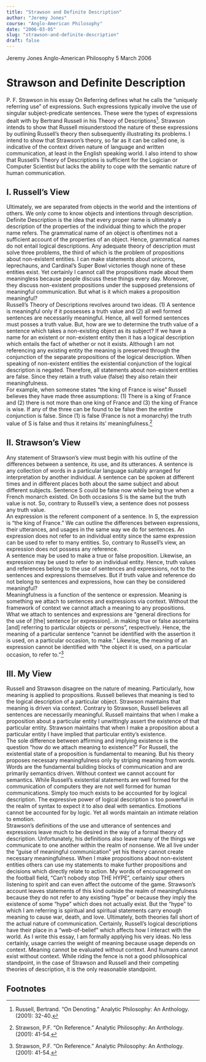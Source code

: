 ```yaml
---
title: "Strawson and Definite Description"
author: "Jeremy Jones"
course: "Anglo-American Philosophy"
date: "2006-03-05"
slug: "strawson-and-definite-description"
draft: false
---
```


Jeremy Jones
Anglo-American Philosophy
5 March 2006

# Strawson and Definite Description

P. F. Strawson in his essay On Referring defines what he calls the “uniquely referring use” of expressions.  Such expressions typically involve the use of singular subject-predicate sentences.  These were the types of expressions dealt with by Bertrand Russell in his Theory of Descriptions[^russell-refs].  Strawson intends to show that Russell misunderstood the nature of these expressions by outlining Russell’s theory then subsequently illustrating its problems.  I intend to show that Strawson’s theory, so far as it can be called one, is indicative of the context driven nature of language and written communication, at least in the English speaking world.  I also intend to show that Russell’s Theory of Descriptions is sufficient for the Logician or Computer Scientist but lacks the ability to cope with the semantic nature of human communication.
## I.  Russell’s View

Ultimately, we are separated from objects in the world and the intentions of others.  We only come to know objects and intentions through description.  Definite Description is the idea that every proper name is ultimately a description of the properties of the individual thing to which the proper name refers.  The grammatical name of an object is oftentimes not a sufficient account of the properties of an object.  Hence, grammatical names do not entail logical descriptions.  Any adequate theory of description must solve three problems, the third of which is the problem of propositions about non-existent entities.  I can make statements about unicorns, leprechauns, and Cardinal’s Super Bowl victories though none of these entities exist.  Yet certainly I cannot call the propositions made about them meaningless because people discuss these things every day.  Moreover, they discuss non-existent propositions under the supposed pretensions of meaningful communication.  But what is it which makes a proposition meaningful?     
Russell’s Theory of Descriptions revolves around two ideas.  (1) A sentence is meaningful only if it possesses a truth value and (2) all well formed sentences are necessarily meaningful.  Hence, all well formed sentences must posses a truth value.  But, how are we to determine the truth value of a sentence which takes a non-existing object as its subject? 
If we have a name for an existent or non-existent entity then it has a logical description which entails the fact of whether or not it exists.  Although I am not referencing any existing entity the meaning is preserved through the conjunction of the separate propositions of the logical description.  When speaking of non-existent entities the existential conjunction of the logical description is negated.  Therefore, all statements about non-existent entities are false.  Since they retain a truth value (false) they also retain their meaningfulness.  
For example, when someone states “the king of France is wise” Russell believes they have made three assumptions:  (1) There is a king of France and (2) there is not more than one king of France and (3) the king of France is wise.  If any of the three can be found to be false then the entire conjunction is false.  Since (1) is false (France is not a monarchy) the truth value of S is false and thus it retains its’ meaningfulness.[^strawson-ref]  
## II. Strawson’s View

Any statement of Strawson’s view must begin with his outline of the differences between a sentence, its use, and its utterances.  A sentence is any collection of words in a particular language suitably arranged for interpretation by another individual.  A sentence can be spoken at different times and in different places both about the same subject and about different subjects.  Sentence S could be false now while being true when a French monarch existed.  On both occasions S is the same but the truth value is not.  So, contrary to Russell’s view, a sentence does not possess any truth value.  
An expression is the referent component of a sentence.  In S, the expression is “the king of France.”  We can outline the differences between expressions, their utterances, and usages in the same way we do for sentences.  An expression does not refer to an individual entity since the same expression can be used to refer to many entities.  So, contrary to Russell’s view, an expression does not possess any reference.  
A sentence may be used to make a true or false proposition.  Likewise, an expression may be used to refer to an individual entity.  Hence, truth values and references belong to the use of sentences and expressions, not to the sentences and expressions themselves.  But if truth value and reference do not belong to sentences and expressions, how can they be considered meaningful?  
Meaningfulness is a function of the sentence or expression.  Meaning is something we attach to sentences and expressions via context.  Without the framework of context we cannot attach a meaning to any propositions.  What we attach to sentences and expressions are “general directions for the use of [the] sentence [or expression]…in making true or false ascertains [and] referring to particular objects or persons”, respectively.  Hence, the meaning of a particular sentence “cannot be identified with the assertion it is used, on a particular occasion, to make.”  Likewise, the meaning of an expression cannot be identified with “the object it is used, on a particular occasion, to refer to.”[^strawson-essay]       
## III. My View

Russell and Strawson disagree on the nature of meaning.  Particularly, how meaning is applied to propositions.  Russell believes that meaning is tied to the logical description of a particular object. Strawson maintains that meaning is driven via context.  Contrary to Strawson, Russell believes all sentences are necessarily meaningful.  Russell maintains that when I make a proposition about a particular entity I unwittingly assert the existence of that particular entity.  Strawson maintains that when I make a proposition about a particular entity I have implied that particular entity’s existence.    
The sole difference between affirming and implying existence is the question “how do we attach meaning to existence?”  For Russell, the existential state of a proposition is fundamental to meaning.  But his theory proposes necessary meaningfulness only by striping meaning from words.  Words are the fundamental building blocks of communication and are primarily semantics driven.  Without context we cannot account for semantics.  While Russell’s existential statements are well formed for the communication of computers they are not well formed for human communications.  Simply too much exists to be accounted for by logical description.  The expressive power of logical description is too powerful in the realm of syntax to expect it to also deal with semantics.  Emotions cannot be accounted for by logic.  Yet all words maintain an intimate relation to emotion.  
Strawson’s definitions of the use and utterance of sentences and expressions leave much to be desired in the way of a formal theory of description.  Unfortunately, his definitions also leave many of the things we communicate to one another within the realm of nonsense.  We all live under the “guise of meaningful communication” yet his theory cannot create necessary meaningfulness.  When I make propositions about non-existent entities others can use my statements to make further propositions and decisions which directly relate to action.  My words of encouragement on the football field, “Can’t nobody stop THE HYPE”, certainly spur others listening to spirit and can even affect the outcome of the game.  Strawson’s account leaves statements of this kind outside the realm of meaningfulness because they do not refer to any existing “hype” or because they imply the existence of some “hype” which does not actually exist.  But the “hype” to which I am referring is spiritual and spiritual statements carry enough meaning to cause war, death, and love.
Ultimately, both theories fall short of the actual nature of communication.  Certainly, Russell’s logical descriptions have their place in a “web-of-belief” which affects how I interact with the world.  As I write this essay, I am formally applying his very ideas.   No less certainly, usage carries the weight of meaning because usage depends on context.   Meaning cannot be evaluated without context.  And humans cannot exist without context.  While riding the fence is not a good philosophical standpoint, in the case of Strawson and Russell and their competing theories of description, it is the only reasonable standpoint.


## Footnotes

[^russell-refs]: Russell, Bertrand. “On Denoting.” Analytic Philosophy: An Anthology. (2001): 32-40.
[^strawson-ref]: Strawson, P.F. “On Reference.” Analytic Philosophy: An Anthology. (2001): 41-54.
[^strawson-essay]: Strawson, P.F. “On Reference.” Analytic Philosophy: An Anthology. (2001): 41-54.